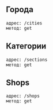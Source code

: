 ## Города 
    адрес: /cities
    метод: get
 ## Категории
    адрес: /sections
    метод: get
 ## Shops
    адрес: /shops
    метод: get
    